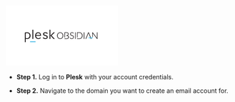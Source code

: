 <img src="/kb-images/plesk/plesk-logo.png" alt="Plesk Logo" width="250">

* **Step 1.** Log in to **Plesk** with your account credentials.

* **Step 2.** Navigate to the domain you want to create an email account for.
